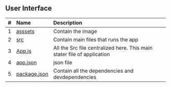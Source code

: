 ## User Interface

|   #   | Name                                         | Description                                                            |
| :---: | :------------------------------------------- | :--------------------------------------------------------------------- |
|   1   | [asssets](./categoryJson/)                   | Contain the image                                                      |
|   2   | [src](./api.py)                              | Contain main files that runs the app                                   |
|   3   | [App.js](./loadMongo.py)                     | All the Src file centralized here. This main stater file of application|
|   4   | [app.json](./mongoDBInterface.py)            | json file                                                              |
|   5   | [package.json](./mongoDBInterface.py)        | Contain all the dependencies and devdependencies                       |

